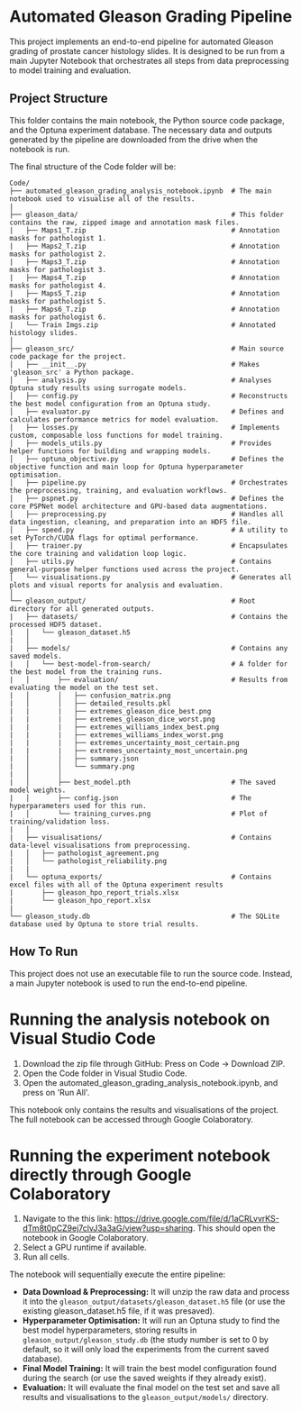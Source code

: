 # Automated Gleason Grading Pipeline

This project implements an end-to-end pipeline for automated Gleason grading of prostate cancer histology slides. It is designed to be run from a main Jupyter Notebook that orchestrates all steps from data preprocessing to model training and evaluation.

## Project Structure

This folder contains the main notebook, the Python source code package, and the Optuna experiment database. The necessary data and outputs generated by the pipeline are downloaded from the drive when the notebook is run.

The final structure of the Code folder will be:

```
Code/
├── automated_gleason_grading_analysis_notebook.ipynb  # The main notebook used to visualise all of the results.
|
├── gleason_data/                                      # This folder contains the raw, zipped image and annotation mask files.
|   ├── Maps1_T.zip                                    # Annotation masks for pathologist 1.
|   ├── Maps2_T.zip                                    # Annotation masks for pathologist 2.
|   ├── Maps3_T.zip                                    # Annotation masks for pathologist 3.
|   ├── Maps4_T.zip                                    # Annotation masks for pathologist 4.
|   ├── Maps5_T.zip                                    # Annotation masks for pathologist 5.
|   ├── Maps6_T.zip                                    # Annotation masks for pathologist 6.
|   └── Train Imgs.zip                                 # Annotated histology slides.
│
├── gleason_src/                                       # Main source code package for the project.
│   ├── __init__.py                                    # Makes 'gleason_src' a Python package.
│   ├── analysis.py                                    # Analyses Optuna study results using surrogate models.
│   ├── config.py                                      # Reconstructs the best model configuration from an Optuna study.
│   ├── evaluator.py                                   # Defines and calculates performance metrics for model evaluation.
│   ├── losses.py                                      # Implements custom, composable loss functions for model training.
│   ├── models_utils.py                                # Provides helper functions for building and wrapping models.
│   ├── optuna_objective.py                            # Defines the objective function and main loop for Optuna hyperparameter optimisation.
│   ├── pipeline.py                                    # Orchestrates the preprocessing, training, and evaluation workflows.
│   ├── pspnet.py                                      # Defines the core PSPNet model architecture and GPU-based data augmentations.
│   ├── preprocessing.py                               # Handles all data ingestion, cleaning, and preparation into an HDF5 file.
│   ├── speed.py                                       # A utility to set PyTorch/CUDA flags for optimal performance.
│   ├── trainer.py                                     # Encapsulates the core training and validation loop logic.
│   ├── utils.py                                       # Contains general-purpose helper functions used across the project.
│   └── visualisations.py                              # Generates all plots and visual reports for analysis and evaluation.
│
└── gleason_output/                                    # Root directory for all generated outputs.
|   ├── datasets/                                      # Contains the processed HDF5 dataset.
|   │   └── gleason_dataset.h5
|   │
|   ├── models/                                        # Contains any saved models.
|   │   └── best-model-from-search/                    # A folder for the best model from the training runs.
|   │       ├── evaluation/                            # Results from evaluating the model on the test set.
|   │       │   ├── confusion_matrix.png
|   │       │   ├── detailed_results.pkl
|   |       |   ├── extremes_gleason_dice_best.png
|   |       |   ├── extremes_gleason_dice_worst.png
|   |       |   ├── extremes_williams_index_best.png
|   |       |   ├── extremes_williams_index_worst.png
|   |       |   ├── extremes_uncertainty_most_certain.png
|   |       |   ├── extremes_uncertainty_most_uncertain.png
|   │       │   ├── summary.json
|   │       │   └── summary.png
|   │       │
|   │       ├── best_model.pth                         # The saved model weights.
|   │       ├── config.json                            # The hyperparameters used for this run.
|   │       └── training_curves.png                    # Plot of training/validation loss.
|   │
|   ├── visualisations/                                # Contains data-level visualisations from preprocessing.
|   │   ├── pathologist_agreement.png
|   │   └── pathologist_reliability.png
|   |
|   └── optuna_exports/                                # Contains excel files with all of the Optuna experiment results
|       ├── gleason_hpo_report_trials.xlsx
|       └── gleason_hpo_report.xlsx
|
└── gleason_study.db                                   # The SQLite database used by Optuna to store trial results.
```

## How To Run

This project does not use an executable file to run the source code. Instead, a main Jupyter notebook is used to run the end-to-end pipeline.

# Running the analysis notebook on Visual Studio Code

1. Download the zip file through GitHub: Press on Code -> Download ZIP.
2. Open the Code folder in Visual Studio Code.
3. Open the automated_gleason_grading_analysis_notebook.ipynb, and press on 'Run All'.

This notebook only contains the results and visualisations of the project. The full notebook can be accessed through Google Colaboratory.

# Running the experiment notebook directly through Google Colaboratory

1.  Navigate to the this link: https://drive.google.com/file/d/1aCRLvvrKS-dTm8t0pCZ9ej7clvJ3a3aG/view?usp=sharing. This should open the notebook in Google Colaboratory.
2.  Select a GPU runtime if available.
3.  Run all cells.

The notebook will sequentially execute the entire pipeline:

- **Data Download & Preprocessing:** It will unzip the raw data and process it into the `gleason_output/datasets/gleason_dataset.h5` file (or use the existing gleason_dataset.h5 file, if it was presaved).
- **Hyperparameter Optimisation:** It will run an Optuna study to find the best model hyperparameters, storing results in `gleason_output/gleason_study.db` (the study number is set to 0 by default, so it will only load the experiments from the current saved database).
- **Final Model Training:** It will train the best model configuration found during the search (or use the saved weights if they already exist).
- **Evaluation:** It will evaluate the final model on the test set and save all results and visualisations to the `gleason_output/models/` directory.

